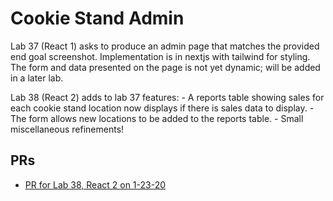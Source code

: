 # Cookie Stand Admin

Lab 37 (React 1) asks to produce an admin page that matches the provided end goal screenshot. Implementation is in nextjs with tailwind for styling. The form and data presented on the page is not yet dynamic; will be added in a later lab.

Lab 38 (React 2) adds to lab 37 features:
    - A reports table showing sales for each cookie stand location now displays if there is sales data to display.
    - The form allows new locations to be added to the reports table.
    - Small miscellaneous refinements!

## PRs

- [PR for Lab 38, React 2 on 1-23-20](https://github.com/chloenott/cookie-stand-admin/pull/1)
